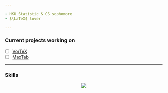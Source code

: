 ```yaml
---

- HKU Statistic & CS sophomore
- $\LaTeX$ lover

---
```


### Current projects working on
- [ ] [VorTeX](https://github.com/Goge052215/VorTeX)
- [ ] [MaxTab](https://github.com/Goge052215/maxtab-source)
      
---

### Skills

<p align="center">
  <a href="https://go-skill-icons.vercel.app/">
    <img
      src="https://go-skill-icons.vercel.app/api/icons?i=cpp,c,swift,js,python,dask,ray,latex"
    />
  </a>
</p>
